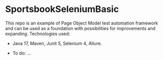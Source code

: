 # SportsbookSeleniumBasic
This repo is an example of Page Object Model test automation framework and can be used as a foundation with possibilities for improvements and expanding.
Technologies used:
- Java 17, Maven, Junit 5, Selenium 4, Allure.

- To do:
 ...
    

